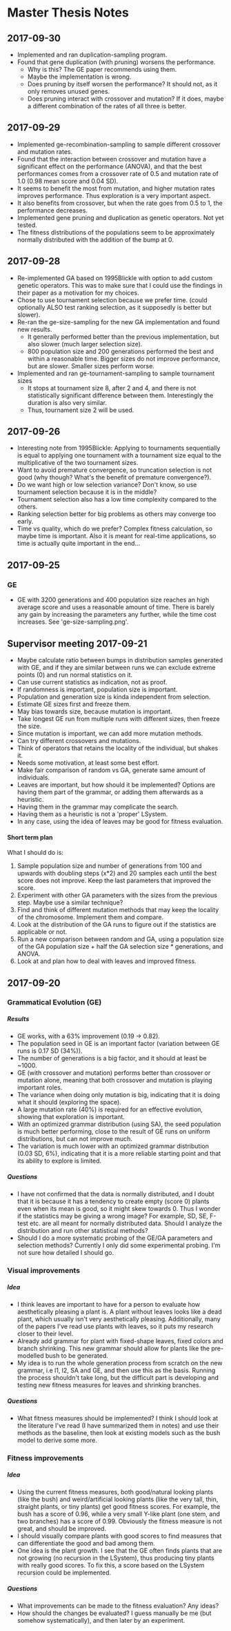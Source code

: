 # Master Thesis Notes

## 2017-09-30
- Implemented and ran duplication-sampling program.
- Found that gene duplication (with pruning) worsens the performance.
  - Why is this? The GE paper recommends using them.
  - Maybe the implementation is wrong.
  - Does pruning by itself worsen the performance? It should not, as it only removes unused genes.
  - Does pruning interact with crossover and mutation? If it does, maybe a different combination of the rates of all three is better.


## 2017-09-29
- Implemented ge-recombination-sampling to sample different crossover and mutation rates.
- Found that the interaction between crossover and mutation have a significant effect on the performance (ANOVA), and that the best performances comes from a crossover rate of 0.5 and mutation rate of 1.0 (0.98 mean score and 0.04 SD).
- It seems to benefit the most from mutation, and higher mutation rates improves performance. Thus exploration is a very important aspect.
- It also benefits from crossover, but when the rate goes from 0.5 to 1, the performance decreases.
- Implemented gene pruning and duplication as genetic operators. Not yet tested.
- The fitness distributions of the populations seem to be approximately normally distributed with the addition of the bump at 0.

## 2017-09-28
- Re-implemented GA based on 1995Blickle with option to add custom genetic operators. This was to make sure that I could use the findings in their paper as a motivation for my choices.
- Chose to use tournament selection because we prefer time. (could optionally ALSO test ranking selection, as it supposedly is better but slower).
- Re-ran the ge-size-sampling for the new GA implementation and found new results.
  - It generally performed better than the previous implementation, but also slower (much larger selection size).
  - 800 population size and 200 generations performed the best and within a reasonable time. Bigger sizes do not improve performance, but are slower. Smaller sizes perform worse.
- Implemented and ran ge-tournament-sampling to sample tournament sizes
  - It stops at tournament size 8, after 2 and 4, and there is not statistically significant difference between them. Interestingly the duration is also very similar.
  - Thus, tournament size 2 will be used.

## 2017-09-26
- Interesting note from 1995Blickle: Applying to tournaments sequentially is equal to applying one tournament with a tournament size equal to the multiplicative of the two tournament sizes.
- Want to avoid premature convergence, so truncation selection is not good (why though? What's the benefit of premature convergence?).
- Do we want high or low selection variance? Don't know, so use tournament selection because it is in the middle?
- Tournament selection also has a low time complexity compared to the others.
- Ranking selection better for big problems as others may converge too early.
- Time vs quality, which do we prefer? Complex fitness calculation, so maybe time is important. Also it is meant for real-time applications, so time is actually quite important in the end...

## 2017-09-25

### GE
- GE with 3200 generations and 400 population size reaches an high average score and uses a reasonable amount of time. There is barely any gain by increasing the parameters any further, while the time cost increases. See 'ge-size-sampling.png'.

## Supervisor meeting 2017-09-21
- Maybe calculate ratio between bumps in distribution samples generated with GE, and if they are similar between runs we can exclude extreme points (0) and run normal statistics on it.
- Can use current statistics as indication, not as proof.
- If randomness is important, population size is important.
- Population and generation size is kinda independent from selection.
- Estimate GE sizes first and freeze them.
- May bias towards size, because mutation is important.
- Take longest GE run from multiple runs with different sizes, then freeze the size.
- Since mutation is important, we can add more mutation methods.
- Can try different crossovers and mutations.
- Think of operators that retains the locality of the individual, but shakes it.
- Needs some motivation, at least some best effort.
- Make fair comparison of random vs GA, generate same amount of individuals.
- Leaves are important, but how should it be implemented? Options are having them part of the grammar, or adding them afterwards as a heuristic.
- Having them in the grammar may complicate the search.
- Having them as a heuristic is not a 'proper' LSystem.
- In any case, using the idea of leaves may be good for fitness evaluation.

#### Short term plan
What I should do is:
1. Sample population size and number of generations from 100 and upwards with doubling steps (x*2) and 20 samples each until the best score does not improve. Keep the last parameters that improved the score.
2. Experiment with other GA parameters with the sizes from the previous step. Maybe use a similar technique?
3. Find and think of different mutation methods that may keep the locality of the chromosome. Implement them and compare.
4. Look at the distribution of the GA runs to figure out if the statistics are applicable or not.
5. Run a new comparison between random and GA, using a population size of the GA population size + half the GA selection size * generations, and ANOVA.
6. Look at and plan how to deal with leaves and improved fitness.

## 2017-09-20

### Grammatical Evolution (GE)

##### Results
- GE works, with a 63% improvement (0.19 -> 0.82).
- The population seed in GE is an important factor (variation between GE runs is 0.17 SD (34%)).
- The number of generations is a big factor, and it should at least be ~1000.
- GE (with crossover and mutation) performs better than crossover or mutation alone, meaning that both crossover and mutation is playing important roles.
- The variance when doing only mutation is big, indicating that it is doing what it should (exploring the space).
- A large mutation rate (40%) is required for an effective evolution, showing that exploration is important.
- With an optimized grammar distribution (using SA), the seed population is much better performing, close to the result of GE runs on uniform distributions, but can not improve much.
- The variation is much lower with an optimized grammar distribution (0.03 SD, 6%), indicating that it is a more reliable starting point and that its ability to explore is limited.

##### Questions
- I have not confirmed that the data is normally distributed, and I doubt that it is because it has a tendency to create empty (score 0) plants even when its mean is good, so it might skew towards 0. Thus I wonder if the statistics may be giving a wrong image? For example, SD, SE, F-test etc. are all meant for normally distributed data. Should I analyze the distribution and run other statistical methods?
- Should I do a more systematic probing of the GE/GA parameters and selection methods? Currently I only did some experimental probing. I'm not sure how detailed I should go.

### Visual improvements

##### Idea
- I think leaves are important to have for a person to evaluate how aesthetically pleasing a plant is. A plant without leaves looks like a dead plant, which usually isn't very aesthetically pleasing. Additionally, many of the papers I've read use plants with leaves, so it puts my research closer to their level.
- Already add grammar for plant with fixed-shape leaves, fixed colors and branch shrinking. This new grammar should allow for plants like the pre-modelled bush to be generated.
- My idea is to run the whole generation process from scratch on the new grammar, i.e l1, l2, SA and GE, and then use this as the basis. Running the process shouldn't take long, but the difficult part is developing and testing new fitness measures for leaves and shrinking branches.

##### Questions
- What fitness measures should be implemented? I think I should look at the literature I've read (I have summarized them in notes) and use their methods as the baseline, then look at existing models such as the bush model to derive some more.


### Fitness improvements

##### Idea
- Using the current fitness measures, both good/natural looking plants (like the bush) and weird/artificial looking plants (like the very tall, thin, straight plants, or tiny plants) get good fitness scores. For example, the bush has a score of 0.96, while a very small Y-like plant (one stem, and two branches) has a score of 0.99. Obviously the fitness measure is not great, and should be improved.
- I should visually compare plants with good scores to find measures that can differentiate the good and bad among them.
- One idea is the plant growth. I see that the GE often finds plants that are not growing (no recursion in the LSystem), thus producing tiny plants with really good scores. To fix this, a score based on the LSystem recursion could be implemented.

##### Questions
- What improvements can be made to the fitness evaluation? Any ideas?
- How should the changes be evaluated? I guess manually be me (but somehow systematically), and then later by an experiment.
